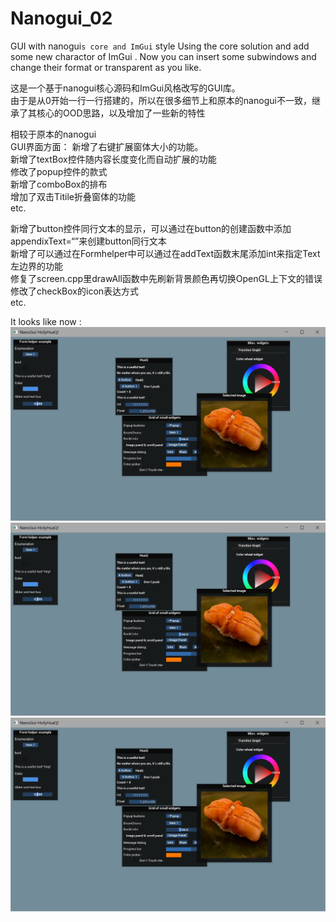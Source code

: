 # Nanogui_02
GUI with nanogui`s core and ImGui` style 
Using the core solution and add some new charactor of ImGui .
Now you can insert some subwindows and change their format or transparent as you like.

这是一个基于nanogui核心源码和ImGui风格改写的GUI库。  
由于是从0开始一行一行搭建的，所以在很多细节上和原本的nanogui不一致，继承了其核心的OOD思路，以及增加了一些新的特性  


相较于原本的nanogui  
GUI界面方面：
新增了右键扩展窗体大小的功能。  
新增了textBox控件随内容长度变化而自动扩展的功能  
修改了popup控件的款式  
新增了comboBox的排布  
增加了双击Titile折叠窗体的功能  
etc.

新增了button控件同行文本的显示，可以通过在button的创建函数中添加appendixText=“”来创建button同行文本  
新增了可以通过在Formhelper中可以通过在addText函数末尾添加int来指定Text左边界的功能  
修复了screen.cpp里drawAll函数中先刷新背景颜色再切换OpenGL上下文的错误  
修改了checkBox的icon表达方式    
etc.

It looks like now :
![Image text](https://github.com/decsacety/Nanogui_02/blob/main/samples/n1.png)
![Image text](https://github.com/decsacety/Nanogui_02/blob/main/samples/n1.png)
![Image text](https://github.com/decsacety/Nanogui_02/blob/main/samples/n1.png)

